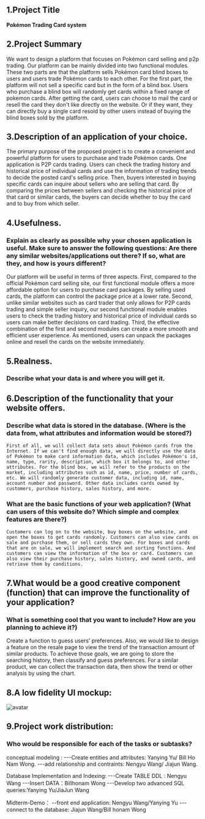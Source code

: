 ## 1.Project Title
 **Pokémon Trading Card system**
 
## 2.Project Summary 
We want to design a platform that focuses on Pokémon card selling and p2p trading. Our platform can be mainly divided into two functional modules. These two parts are that the platform sells Pokémon card blind boxes to users and users trade Pokémon cards to each other. For the first part, the platform will not sell a specific card but in the form of a blind box. Users who purchase a blind box will randomly get cards within a fixed range of pokemon cards. After getting the card, users can choose to mail the card or resell the card they don't like directly on the website. Or if they want, they can directly buy a single card resold by other users instead of buying the blind boxes sold by the platform.
 
## 3.Description of an application of your choice.
The primary purpose of the proposed project is to create a convenient and powerful platform for users to purchase and trade Pokémon cards. One application is P2P cards trading. Users can check the trading history and historical price of individual cards and use the information of trading trends to decide the posted card's selling price. Then, buyers interested in buying specific cards can inquire about sellers who are selling that card. By comparing the prices between sellers and checking the historical price of that card or similar cards, the buyers can decide whether to buy the card and to buy from which seller.

## 4.Usefulness. 
### Explain as clearly as possible why your chosen application is useful.  Make sure to answer the following questions: Are there any similar websites/applications out there?  If so, what are they, and how is yours different?
Our platform will be useful in terms of three aspects. First, compared to the official Pokémon card selling site, our first functional module offers a more affordable option for users to purchase card packages. By selling used cards, the platform can control the package price at a lower rate. Second, unlike similar websites such as card trader that only allows for P2P cards trading and simple seller inquiry, our second functional module enables users to check the trading history and historical price of individual cards so users can make better decisions on card trading. Third, the effective combination of the first and second modules can create a more smooth and efficient user experience. As mentioned, users can unpack the packages online and resell the cards on the website immediately.

## 5.Realness.  
### Describe what your data is and where you will get it.




## 6.Description of the functionality that your website offers. 

### Describe what data is stored in the database. (Where is the data from, what attributes and information would be stored?)
	First of all, we will collect data sets about Pokémon cards from the Internet. If we can't find enough data, we will directly use the data of Pokémon to make card information data, which includes Pokémon's id, name, type, rarity, description, which box it belongs to, and other attributes. For the blind box, we will refer to the products on the market, including attributes such as id, name, price, number of cards, etc. We will randomly generate customer data, including id, name, account number and password. Other data includes cards owned by customers, purchase history, sales history, and more.
### What are the basic functions of your web application? (What can users of this website do? Which simple and complex features are there?)
	Customers can log on to the website, buy boxes on the website, and open the boxes to get cards randomly. Customers can also view cards on sale and purchase them, or sell cards they own. For boxes and cards that are on sale, we will implement search and sorting functions. And customers can view the information of the box or card. Customers can also view their purchase history, sales history, and owned cards, and retrieve them by conditions.
  
## 7.What would be a good creative component (function) that can improve the functionality of your application? 
### What is something cool that you want to include? How are you planning to achieve it?)
  
Create a function to guess users’ preferences. Also, we would like to design a feature on the resale page to view the trend of the transaction amount of similar products. To achieve those goals, we are going to store the searching history, then classify and guess preferences. For a similar product, we can collect the transaction data, then show the trend or other analysis by using the chart.

## 8.A low fidelity UI mockup:
![avatar](C:\Users\92815\Desktop\uiuc\2022spring\CS411\UI.png)

## 9.Project work distribution: 
### Who would be responsible for each of the tasks or subtasks?

conceptual modeling : 
---Create entities and attributes: Yanying Yu/ Bill Ho Nam Wong.
---add relationship and contraints: Nengyu Wang/ Jiajun Wang.

Database Implementation and Indexing:
---Create TABLE DDL : Nengyu Wang
---Insert DATA：Billhonam Wong
---Develop two advanced SQL queries:Yanying Yu/JiaJun Wang

Midterm-Demo：
--front end application: Nengyu Wang/Yanying Yu
---connect to the database: Jiajun Wang/Bill honam Wong





